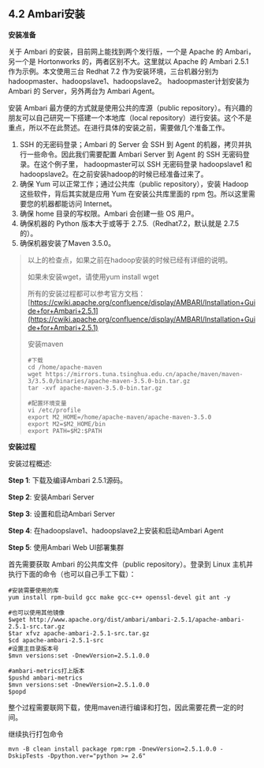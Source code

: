 ## 4.2 Ambari安装

**安装准备**

关于 Ambari 的安装，目前网上能找到两个发行版，一个是 Apache 的 Ambari，另一个是 Hortonworks 的，两者区别不大。这里就以 Apache 的 Ambari 2.5.1 作为示例。本文使用三台 Redhat 7.2 作为安装环境，三台机器分别为hadoopmaster、hadoopslave1、hadoopslave2。 hadoopmaster计划安装为 Ambari 的 Server，另外两台为 Ambari Agent。

安装 Ambari 最方便的方式就是使用公共的库源（public repository）。有兴趣的朋友可以自己研究一下搭建一个本地库（local repository）进行安装。这个不是重点，所以不在此赘述。在进行具体的安装之前，需要做几个准备工作。

1. SSH 的无密码登录；Ambari 的 Server 会 SSH 到 Agent 的机器，拷贝并执行一些命令。因此我们需要配置 Ambari Server 到 Agent 的 SSH 无密码登录。在这个例子里， hadoopmaster可以 SSH 无密码登录 hadoopslave1 和 hadoopslave2。在之前安装hadoop的时候已经准备过来了。
2. 确保 Yum 可以正常工作；通过公共库（public repository），安装 Hadoop 这些软件，背后其实就是应用 Yum 在安装公共库里面的 rpm 包。所以这里需要您的机器都能访问 Internet。
3. 确保 home 目录的写权限。Ambari 会创建一些 OS 用户。
4. 确保机器的 Python 版本大于或等于 2.7.5.（Redhat7.2，默认就是 2.7.5 的）。
5. 确保机器安装了Maven 3.5.0。

> 以上的检查点，如果之前在hadoop安装的时候已经有详细的说明。
>
> 如果未安装wget，请使用yum install wget
>
> 所有的安装过程都可以参考官方文档：[https://cwiki.apache.org/confluence/display/AMBARI/Installation+Guide+for+Ambari+2.5.1](https://cwiki.apache.org/confluence/display/AMBARI/Installation+Guide+for+Ambari+2.5.1)
>
> 安装maven
>
> ```
> #下载
> cd /home/apache-maven
> wget https://mirrors.tuna.tsinghua.edu.cn/apache/maven/maven-3/3.5.0/binaries/apache-maven-3.5.0-bin.tar.gz
> tar -xvf apache-maven-3.5.0-bin.tar.gz
>
> #配置环境变量
> vi /etc/profile
> export M2_HOME=/home/apache-maven/apache-maven-3.5.0
> export M2=$M2_HOME/bin
> export PATH=$M2:$PATH
> ```

**安装过程**

安装过程概述:

**Step 1**: 下载及编译Ambari 2.5.1源码。

**Step 2**: 安装Ambari Server

**Step 3**: 设置和启动Ambari Server

**Step 4**: 在hadoopslave1、hadoopslave2上安装和启动Ambari Agent

**Step 5**: 使用Ambari Web UI部署集群

首先需要获取 Ambari 的公共库文件（public repository）。登录到 Linux 主机并执行下面的命令（也可以自己手工下载）：

```
#安装需要使用的库
yum install rpm-build gcc make gcc-c++ openssl-devel git ant -y

#也可以使用其他镜像
$wget http://www.apache.org/dist/ambari/ambari-2.5.1/apache-ambari-2.5.1-src.tar.gz 
$tar xfvz apache-ambari-2.5.1-src.tar.gz
$cd apache-ambari-2.5.1-src
#设置主目录版本号
$mvn versions:set -DnewVersion=2.5.1.0.0

#ambari-metrics打上版本
$pushd ambari-metrics
$mvn versions:set -DnewVersion=2.5.1.0.0
$popd
```

整个过程需要联网下载，使用maven进行编译和打包，因此需要花费一定的时间。

继续执行打包命令

```
mvn -B clean install package rpm:rpm -DnewVersion=2.5.1.0.0 -DskipTests -Dpython.ver="python >= 2.6"
```



